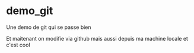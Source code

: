 # demo_git
Une demo de git qui se passe bien

Et maitenant on modifie via github
mais aussi depuis ma machine locale et c'est cool
